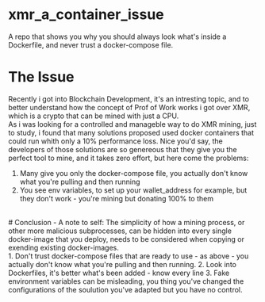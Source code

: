 # xmr_a_container_issue
A repo that shows you why you should always look what's inside a Dockerfile, and never trust a docker-compose file.
<br>
# The Issue
Recently i got into Blockchain Development, it's an intresting topic, and to better understand how the concept of Prof of Work works i got over XMR, which is a crypto that can be mined with just a CPU.
<br>
As i was looking for a controlled and manageble way to do XMR mining, just to study, i found that many solutions proposed used docker containers that could run whith only a 10% performance loss. Nice you'd say, the developers of those solutions are so genereous that they give you the perfect tool to mine, and it takes zero effort, but here come the problems:
1. Many give you only the docker-compose file, you actually don't know what you're pulling and then running
2. You see env variables, to set up your wallet_address for example, but they don't work - you're mining but donating 100% to them 
<br>
# Conclusion - A note to self:
The simplicity of how a mining process, or other more malicious subprocesses, can be hidden into every single docker-image that you deploy, needs to be considered when copying or exending existing docker-images.
<br>
1. Don't trust docker-compose files that are ready to use - as above - you actually don't know what you're pulling and then running.
2. Look into Dockerfiles, it's better what's been added - know every line
3. Fake environment variables can be misleading, you thing you've changed the configurations of the soulution you've adapted but you have no control.




